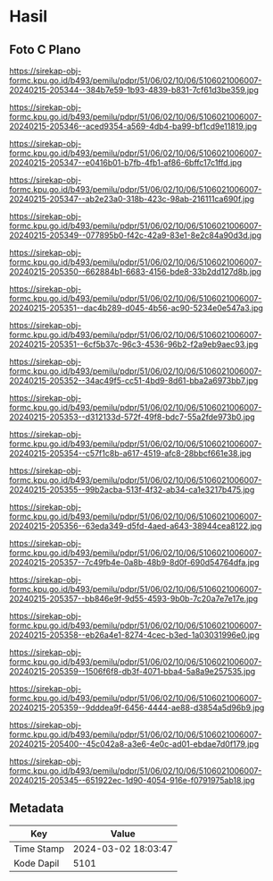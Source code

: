 # Hasil

## Foto C Plano

https://sirekap-obj-formc.kpu.go.id/b493/pemilu/pdpr/51/06/02/10/06/5106021006007-20240215-205344--384b7e59-1b93-4839-b831-7cf61d3be359.jpg

https://sirekap-obj-formc.kpu.go.id/b493/pemilu/pdpr/51/06/02/10/06/5106021006007-20240215-205346--aced9354-a569-4db4-ba99-bf1cd9e11819.jpg

https://sirekap-obj-formc.kpu.go.id/b493/pemilu/pdpr/51/06/02/10/06/5106021006007-20240215-205347--e0416b01-b7fb-4fb1-af86-6bffc17c1ffd.jpg

https://sirekap-obj-formc.kpu.go.id/b493/pemilu/pdpr/51/06/02/10/06/5106021006007-20240215-205347--ab2e23a0-318b-423c-98ab-216111ca690f.jpg

https://sirekap-obj-formc.kpu.go.id/b493/pemilu/pdpr/51/06/02/10/06/5106021006007-20240215-205349--077895b0-f42c-42a9-83e1-8e2c84a90d3d.jpg

https://sirekap-obj-formc.kpu.go.id/b493/pemilu/pdpr/51/06/02/10/06/5106021006007-20240215-205350--662884b1-6683-4156-bde8-33b2dd127d8b.jpg

https://sirekap-obj-formc.kpu.go.id/b493/pemilu/pdpr/51/06/02/10/06/5106021006007-20240215-205351--dac4b289-d045-4b56-ac90-5234e0e547a3.jpg

https://sirekap-obj-formc.kpu.go.id/b493/pemilu/pdpr/51/06/02/10/06/5106021006007-20240215-205351--6cf5b37c-96c3-4536-96b2-f2a9eb9aec93.jpg

https://sirekap-obj-formc.kpu.go.id/b493/pemilu/pdpr/51/06/02/10/06/5106021006007-20240215-205352--34ac49f5-cc51-4bd9-8d61-bba2a6973bb7.jpg

https://sirekap-obj-formc.kpu.go.id/b493/pemilu/pdpr/51/06/02/10/06/5106021006007-20240215-205353--d312133d-572f-49f8-bdc7-55a2fde973b0.jpg

https://sirekap-obj-formc.kpu.go.id/b493/pemilu/pdpr/51/06/02/10/06/5106021006007-20240215-205354--c57f1c8b-a617-4519-afc8-28bbcf661e38.jpg

https://sirekap-obj-formc.kpu.go.id/b493/pemilu/pdpr/51/06/02/10/06/5106021006007-20240215-205355--99b2acba-513f-4f32-ab34-ca1e3217b475.jpg

https://sirekap-obj-formc.kpu.go.id/b493/pemilu/pdpr/51/06/02/10/06/5106021006007-20240215-205356--63eda349-d5fd-4aed-a643-38944cea8122.jpg

https://sirekap-obj-formc.kpu.go.id/b493/pemilu/pdpr/51/06/02/10/06/5106021006007-20240215-205357--7c49fb4e-0a8b-48b9-8d0f-690d54764dfa.jpg

https://sirekap-obj-formc.kpu.go.id/b493/pemilu/pdpr/51/06/02/10/06/5106021006007-20240215-205357--bb846e9f-9d55-4593-9b0b-7c20a7e7e17e.jpg

https://sirekap-obj-formc.kpu.go.id/b493/pemilu/pdpr/51/06/02/10/06/5106021006007-20240215-205358--eb26a4e1-8274-4cec-b3ed-1a03031996e0.jpg

https://sirekap-obj-formc.kpu.go.id/b493/pemilu/pdpr/51/06/02/10/06/5106021006007-20240215-205359--1506f6f8-db3f-4071-bba4-5a8a9e257535.jpg

https://sirekap-obj-formc.kpu.go.id/b493/pemilu/pdpr/51/06/02/10/06/5106021006007-20240215-205359--9dddea9f-6456-4444-ae88-d3854a5d96b9.jpg

https://sirekap-obj-formc.kpu.go.id/b493/pemilu/pdpr/51/06/02/10/06/5106021006007-20240215-205400--45c042a8-a3e6-4e0c-ad01-ebdae7d0f179.jpg

https://sirekap-obj-formc.kpu.go.id/b493/pemilu/pdpr/51/06/02/10/06/5106021006007-20240215-205345--651922ec-1d90-4054-916e-f0791975ab18.jpg


## Metadata

| Key        | Value               |
| ---------- | ------------------- |
| Time Stamp | 2024-03-02 18:03:47 |
| Kode Dapil | 5101                |



